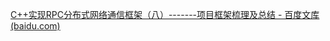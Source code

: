 [C++实现RPC分布式网络通信框架（八）-------项目框架梳理及总结 - 百度文库 (baidu.com)](https://wenku.baidu.com/view/f196a80bee630b1c59eef8c75fbfc77da26997f5.html?_wkts_=1684161610276&bdQuery=C%2B%2BMPRPC框架)